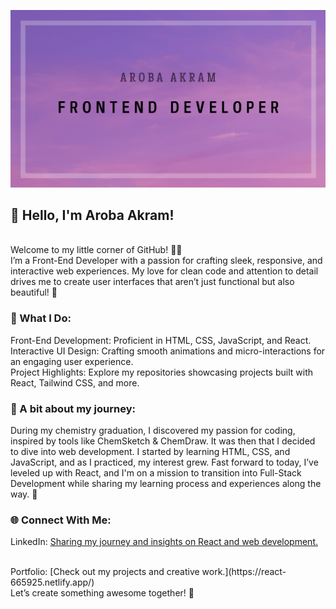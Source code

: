 ![Banner](intro.png)

## 👋 Hello, I'm Aroba Akram! 
<br>
Welcome to my little corner of GitHub! 👩‍💻
<br>
I’m a Front-End Developer with a passion for crafting sleek, responsive, and interactive web experiences. My love for clean code and attention to detail drives me to create user interfaces that aren’t just functional but also beautiful! 🌟

### 🌟 What I Do:
Front-End Development: Proficient in HTML, CSS, JavaScript, and React.
<br>
Interactive UI Design: Crafting smooth animations and micro-interactions for an engaging user experience.
<br>
Project Highlights: Explore my repositories showcasing projects built with React, Tailwind CSS, and more.

### 🎯 A bit about my journey:
During my chemistry graduation, I discovered my passion for coding, inspired by tools like ChemSketch & ChemDraw. It was then that I decided to dive into web development. I started by learning HTML, CSS, and JavaScript, and as I practiced, my interest grew. Fast forward to today, I’ve leveled up with React, and I'm on a mission to transition into Full-Stack Development while sharing my learning process and experiences along the way. 🚀

### 🌐 Connect With Me:
LinkedIn: [Sharing my journey and insights on React and web development.](https://www.linkedin.com/in/aroba-chemcoder)

<br>
Portfolio: [Check out my projects and creative work.](https://react-665925.netlify.app/)
<br>
Let’s create something awesome together! 🤝
